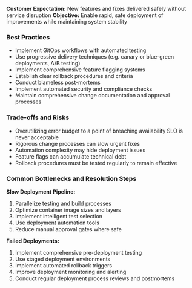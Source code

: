 **Customer Expectation:** New features and fixes delivered safely without service disruption
**Objective:** Enable rapid, safe deployment of improvements while maintaining system stability

### Best Practices

- Implement GitOps workflows with automated testing
- Use progressive delivery techniques (e.g. canary or blue-green deployments, A/B testing)
- Implement comprehensive feature flagging systems
- Establish clear rollback procedures and criteria
- Conduct blameless post-mortems
- Implement automated security and compliance checks
- Maintain comprehensive change documentation and approval processes

### Trade-offs and Risks

- Overutilizing error budget to a point of breaching availability SLO is never acceptable
- Rigorous change processes can slow urgent fixes
- Automation complexity may hide deployment issues
- Feature flags can accumulate technical debt
- Rollback procedures must be tested regularly to remain effective

### Common Bottlenecks and Resolution Steps

**Slow Deployment Pipeline:**
1. Parallelize testing and build processes
2. Optimize container image sizes and layers
3. Implement intelligent test selection
4. Use deployment automation tools
5. Reduce manual approval gates where safe

**Failed Deployments:**
1. Implement comprehensive pre-deployment testing
2. Use staged deployment environments
3. Implement automated rollback triggers
4. Improve deployment monitoring and alerting
5. Conduct regular deployment process reviews and postmortems